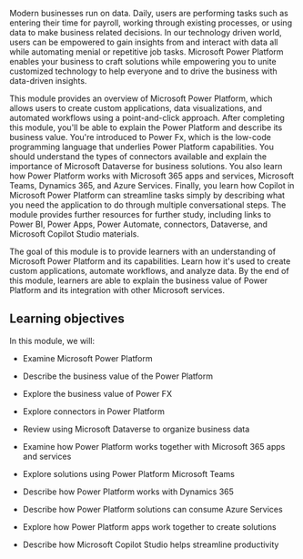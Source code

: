 Modern businesses run on data. Daily, users are performing tasks such as entering their time for payroll, working through existing processes, or using data to make business related decisions. In our technology driven world, users can be empowered to gain insights from and interact with data all while automating menial or repetitive job tasks. Microsoft Power Platform enables your business to craft solutions while empowering you to unite customized technology to help everyone and to drive the business with data-driven insights.

This module provides an overview of Microsoft Power Platform, which allows users to create custom applications, data visualizations, and automated workflows using a point-and-click approach. After completing this module, you'll be able to explain the Power Platform and describe its business value. You're introduced to Power Fx, which is the low-code programming language that underlies Power Platform capabilities. You should understand the types of connectors available and explain the importance of Microsoft Dataverse for business solutions. You also learn how Power Platform works with Microsoft 365 apps and services, Microsoft Teams, Dynamics 365, and Azure Services. Finally, you learn how Copilot in Microsoft Power Platform can streamline tasks simply by describing what you need the application to do through multiple conversational steps. The module provides further resources for further study, including links to Power BI, Power Apps, Power Automate, connectors, Dataverse, and Microsoft Copilot Studio materials.

The goal of this module is to provide learners with an understanding of Microsoft Power Platform and its capabilities. Learn how it's used to create custom applications, automate workflows, and analyze data. By the end of this module, learners are able to explain the business value of Power Platform and its integration with other Microsoft services.

## Learning objectives

In this module, we will:

- Examine Microsoft Power Platform

- Describe the business value of the Power Platform

- Explore the business value of Power FX 

- Explore connectors in Power Platform

- Review using Microsoft Dataverse to organize business data

- Examine how Power Platform works together with Microsoft 365 apps and services

- Explore solutions using Power Platform Microsoft Teams

- Describe how Power Platform works with Dynamics 365

- Describe how Power Platform solutions can consume Azure Services

- Explore how Power Platform apps work together to create solutions

- Describe how Microsoft Copilot Studio helps streamline productivity 

  
